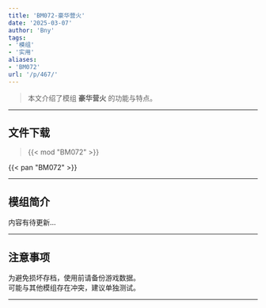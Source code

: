 ```yaml
---
title: 'BM072-豪华营火'
date: '2025-03-07'
author: 'Bny'
tags:
- '模组'
- '实用'
aliases:
- 'BM072'
url: '/p/467/'
---
```


> 本文介绍了模组 **豪华营火** 的功能与特点。

---

## 文件下载  

> {{< mod "BM072" >}}  

{{< pan "BM072" >}}  

---

## 模组简介

>  
内容有待更新...  

---

## 注意事项

>  
为避免损坏存档，使用前请备份游戏数据。  
可能与其他模组存在冲突，建议单独测试。  

---

